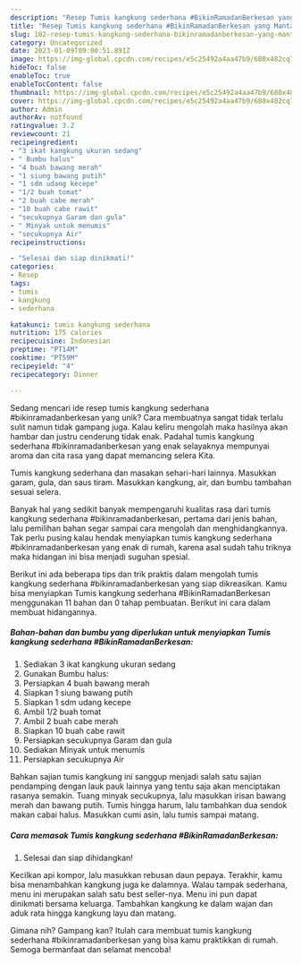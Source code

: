 ```yaml
---
description: "Resep Tumis kangkung sederhana #BikinRamadanBerkesan yang Mantap"
title: "Resep Tumis kangkung sederhana #BikinRamadanBerkesan yang Mantap"
slug: 182-resep-tumis-kangkung-sederhana-bikinramadanberkesan-yang-mantap
category: Uncategorized
date: 2023-01-09T09:00:51.891Z
image: https://img-global.cpcdn.com/recipes/e5c25492a4aa47b9/680x482cq70/tumis-kangkung-sederhana-bikinramadanberkesan-foto-resep-utama.jpg
hideToc: false
enableToc: true
enableTocContent: false
thumbnail: https://img-global.cpcdn.com/recipes/e5c25492a4aa47b9/680x482cq70/tumis-kangkung-sederhana-bikinramadanberkesan-foto-resep-utama.jpg
cover: https://img-global.cpcdn.com/recipes/e5c25492a4aa47b9/680x482cq70/tumis-kangkung-sederhana-bikinramadanberkesan-foto-resep-utama.jpg
author: Admin
authorAv: notfound
ratingvalue: 3.2
reviewcount: 21
recipeingredient:
- "3 ikat kangkung ukuran sedang"
- " Bumbu halus"
- "4 buah bawang merah"
- "1 siung bawang putih"
- "1 sdm udang kecepe"
- "1/2 buah tomat"
- "2 buah cabe merah"
- "10 buah cabe rawit"
- "secukupnya Garam dan gula"
- " Minyak untuk menumis"
- "secukupnya Air"
recipeinstructions:

- "Selesai dan siap dinikmati!"
categories:
- Resep
tags:
- tumis
- kangkung
- sederhana

katakunci: tumis kangkung sederhana 
nutrition: 175 calories
recipecuisine: Indonesian
preptime: "PT14M"
cooktime: "PT59M"
recipeyield: "4"
recipecategory: Dinner

---
```





Sedang mencari ide resep tumis kangkung sederhana #bikinramadanberkesan yang unik? Cara membuatnya sangat tidak terlalu sulit namun tidak gampang juga. Kalau keliru mengolah maka hasilnya akan hambar dan justru cenderung tidak enak. Padahal tumis kangkung sederhana #bikinramadanberkesan yang enak selayaknya mempunyai aroma dan cita rasa yang dapat memancing selera Kita.





Tumis kangkung sederhana dan masakan sehari-hari lainnya. Masukkan garam, gula, dan saus tiram. Masukkan kangkung, air, dan bumbu tambahan sesuai selera.

Banyak hal yang sedikit banyak mempengaruhi kualitas rasa dari tumis kangkung sederhana #bikinramadanberkesan, pertama dari jenis bahan, lalu pemilihan bahan segar sampai cara mengolah dan menghidangkannya. Tak perlu pusing kalau hendak menyiapkan tumis kangkung sederhana #bikinramadanberkesan yang enak di rumah, karena asal sudah tahu triknya maka hidangan ini bisa menjadi suguhan spesial.






Berikut ini ada beberapa tips dan trik praktis dalam mengolah tumis kangkung sederhana #bikinramadanberkesan yang siap dikreasikan. Kamu bisa menyiapkan Tumis kangkung sederhana #BikinRamadanBerkesan menggunakan 11 bahan dan 0 tahap pembuatan. Berikut ini cara dalam membuat hidangannya.

<!--inarticleads1-->

##### Bahan-bahan dan bumbu yang diperlukan untuk menyiapkan Tumis kangkung sederhana #BikinRamadanBerkesan:

1. Sediakan 3 ikat kangkung ukuran sedang
1. Gunakan  Bumbu halus:
1. Persiapkan 4 buah bawang merah
1. Siapkan 1 siung bawang putih
1. Siapkan 1 sdm udang kecepe
1. Ambil 1/2 buah tomat
1. Ambil 2 buah cabe merah
1. Siapkan 10 buah cabe rawit
1. Persiapkan secukupnya Garam dan gula
1. Sediakan  Minyak untuk menumis
1. Persiapkan secukupnya Air


Bahkan sajian tumis kangkung ini sanggup menjadi salah satu sajian pendamping dengan lauk pauk lainnya yang tentu saja akan menciptakan rasanya semakin. Tuang minyak secukupnya, lalu masukkan irisan bawang merah dan bawang putih. Tumis hingga harum, lalu tambahkan dua sendok makan cabai halus. Masukkan cumi asin, lalu tumis sampai matang. 

<!--inarticleads2-->

##### Cara memasak Tumis kangkung sederhana #BikinRamadanBerkesan:


1. Selesai dan siap dihidangkan!

Kecilkan api kompor, lalu masukkan rebusan daun pepaya. Terakhir, kamu bisa menambahkan kangkung juga ke dalamnya. Walau tampak sederhana, menu ini merupakan salah satu best seller-nya. Menu ini pun dapat dinikmati bersama keluarga. Tambahkan kangkung ke dalam wajan dan aduk rata hingga kangkung layu dan matang. 

Gimana nih? Gampang kan? Itulah cara membuat tumis kangkung sederhana #bikinramadanberkesan yang bisa kamu praktikkan di rumah. Semoga bermanfaat dan selamat mencoba!
